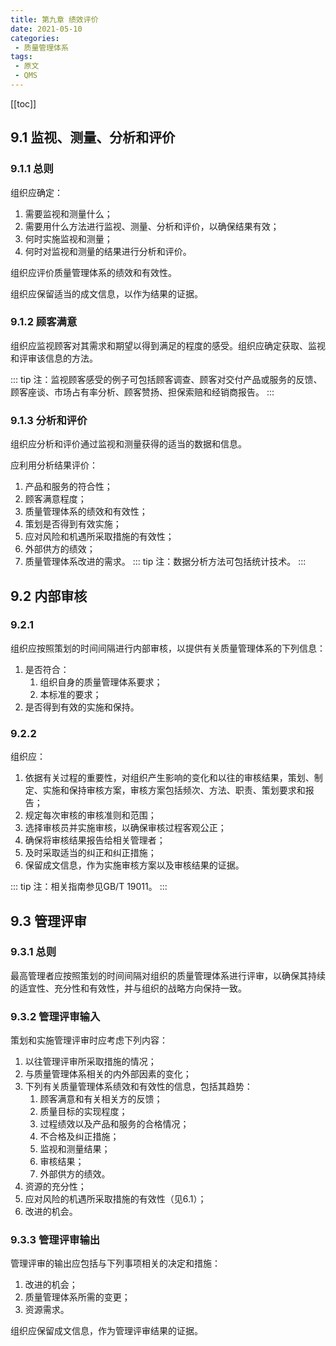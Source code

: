 ```yaml
---
title: 第九章 绩效评价
date: 2021-05-10
categories:
 - 质量管理体系
tags:
 - 原文
 - QMS
---
```

[[toc]]
## 9.1 监视、测量、分析和评价

### 9.1.1 总则

组织应确定：

1. 需要监视和测量什么；
2. 需要用什么方法进行监视、测量、分析和评价，以确保结果有效；
3. 何时实施监视和测量；
4. 何时对监视和测量的结果进行分析和评价。

组织应评价质量管理体系的绩效和有效性。

组织应保留适当的成文信息，以作为结果的证据。

### 9.1.2 顾客满意

组织应监视顾客对其需求和期望以得到满足的程度的感受。组织应确定获取、监视和评审该信息的方法。

::: tip
注：监视顾客感受的例子可包括顾客调查、顾客对交付产品或服务的反馈、顾客座谈、市场占有率分析、顾客赞扬、担保索赔和经销商报告。
:::

### 9.1.3 分析和评价

组织应分析和评价通过监视和测量获得的适当的数据和信息。

应利用分析结果评价：

1. 产品和服务的符合性；
2. 顾客满意程度；
3. 质量管理体系的绩效和有效性；
4. 策划是否得到有效实施；
5. 应对风险和机遇所采取措施的有效性；
6. 外部供方的绩效；
7. 质量管理体系改进的需求。
::: tip
注：数据分析方法可包括统计技术。
:::

## 9.2 内部审核

### 9.2.1 

组织应按照策划的时间间隔进行内部审核，以提供有关质量管理体系的下列信息：

1. 是否符合：
   1. 组织自身的质量管理体系要求；
   2. 本标准的要求；
2. 是否得到有效的实施和保持。

### 9.2.2

组织应：

1. 依据有关过程的重要性，对组织产生影响的变化和以往的审核结果，策划、制定、实施和保持审核方案，审核方案包括频次、方法、职责、策划要求和报告；
2. 规定每次审核的审核准则和范围；
3. 选择审核员并实施审核，以确保审核过程客观公正；
4. 确保将审核结果报告给相关管理者；
5. 及时采取适当的纠正和纠正措施；
6. 保留成文信息，作为实施审核方案以及审核结果的证据。

::: tip
注：相关指南参见GB/T 19011。
:::

## 9.3 管理评审

### 9.3.1 总则

最高管理者应按照策划的时间间隔对组织的质量管理体系进行评审，以确保其持续的适宜性、充分性和有效性，并与组织的战略方向保持一致。

### 9.3.2 管理评审输入

策划和实施管理评审时应考虑下列内容：

1. 以往管理评审所采取措施的情况；
2. 与质量管理体系相关的内外部因素的变化；
3. 下列有关质量管理体系绩效和有效性的信息，包括其趋势：
   1. 顾客满意和有关相关方的反馈；
   2. 质量目标的实现程度；
   3. 过程绩效以及产品和服务的合格情况；
   4. 不合格及纠正措施；
   5. 监视和测量结果；
   6. 审核结果；
   7. 外部供方的绩效。
4. 资源的充分性；
5. 应对风险的机遇所采取措施的有效性（见6.1）；
6. 改进的机会。

### 9.3.3 管理评审输出

管理评审的输出应包括与下列事项相关的决定和措施：

1. 改进的机会；
2. 质量管理体系所需的变更；
3. 资源需求。

组织应保留成文信息，作为管理评审结果的证据。